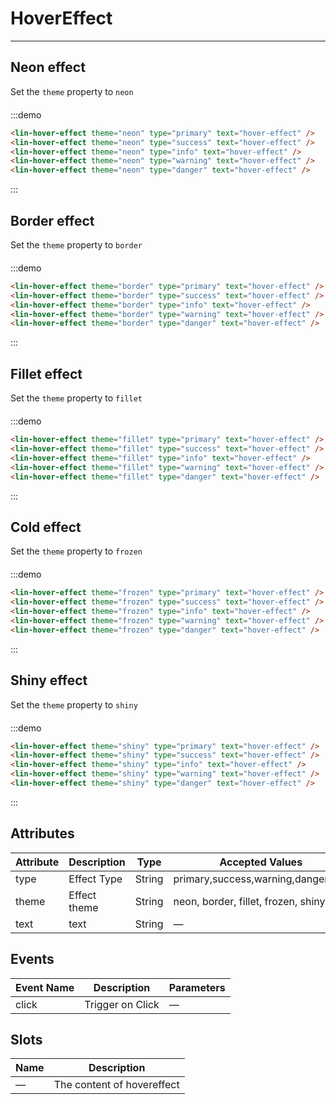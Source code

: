 <style lang="scss" scoped>
.hover-group {
  margin-top: 20px;
  ::v-deep button {
    margin-right: 10px;
  }
}
</style>

# HoverEffect

---

## Neon effect

Set the `theme` property to `neon`

<div class='demo-block'>
<div class="hover-group">
    <lin-hover-effect theme='neon' type="primary" text="hover-effect"></lin-hover-effect>
    <lin-hover-effect theme='neon' type="success" text="hover-effect"></lin-hover-effect>
    <lin-hover-effect theme='neon' type="info" text="hover-effect"></lin-hover-effect>
    <lin-hover-effect theme='neon' type="warning" text="hover-effect"></lin-hover-effect>
    <lin-hover-effect theme='neon' type="danger" text="hover-effect"></lin-hover-effect>
</div>
</div>

:::demo

```html
<lin-hover-effect theme="neon" type="primary" text="hover-effect" />
<lin-hover-effect theme="neon" type="success" text="hover-effect" />
<lin-hover-effect theme="neon" type="info" text="hover-effect" />
<lin-hover-effect theme="neon" type="warning" text="hover-effect" />
<lin-hover-effect theme="neon" type="danger" text="hover-effect" />
```

:::

## Border effect

Set the `theme` property to `border`

<div class='demo-block'>
<div class="hover-group">
      <lin-hover-effect theme="border" type="primary" text="hover-effect"></lin-hover-effect>
      <lin-hover-effect theme="border" type="success" text="hover-effect"></lin-hover-effect>
      <lin-hover-effect theme="border" type="info" text="hover-effect"></lin-hover-effect>
      <lin-hover-effect theme="border" type="warning" text="hover-effect"></lin-hover-effect>
      <lin-hover-effect theme="border" type="danger" text="hover-effect"></lin-hover-effect>
</div>
</div>

:::demo

```html
<lin-hover-effect theme="border" type="primary" text="hover-effect" />
<lin-hover-effect theme="border" type="success" text="hover-effect" />
<lin-hover-effect theme="border" type="info" text="hover-effect" />
<lin-hover-effect theme="border" type="warning" text="hover-effect" />
<lin-hover-effect theme="border" type="danger" text="hover-effect" />
```

:::

## Fillet effect

Set the `theme` property to `fillet`

<div class='demo-block'>
<div class="hover-group">
    <lin-hover-effect theme="fillet" type="primary" text="hover-effect"></lin-hover-effect>
      <lin-hover-effect theme="fillet" type="success" text="hover-effect"></lin-hover-effect>
      <lin-hover-effect theme="fillet" type="info" text="hover-effect"></lin-hover-effect>
      <lin-hover-effect theme="fillet" type="warning" text="hover-effect"></lin-hover-effect>
      <lin-hover-effect theme="fillet" type="danger" text="hover-effect"></lin-hover-effect>
</div>
</div>

:::demo

```html
<lin-hover-effect theme="fillet" type="primary" text="hover-effect" />
<lin-hover-effect theme="fillet" type="success" text="hover-effect" />
<lin-hover-effect theme="fillet" type="info" text="hover-effect" />
<lin-hover-effect theme="fillet" type="warning" text="hover-effect" />
<lin-hover-effect theme="fillet" type="danger" text="hover-effect" />
```

:::

## Cold effect

Set the `theme` property to `frozen`

<div class='demo-block'>
<div class="hover-group">
      <lin-hover-effect theme="frozen" type="primary" text="hover-effect"></lin-hover-effect>
      <lin-hover-effect theme="frozen" type="success" text="hover-effect"></lin-hover-effect>
      <lin-hover-effect theme="frozen" type="info" text="hover-effect"></lin-hover-effect>
      <lin-hover-effect theme="frozen" type="warning" text="hover-effect"></lin-hover-effect>
      <lin-hover-effect theme="frozen" type="danger" text="hover-effect"></lin-hover-effect>
</div>
</div>

:::demo

```html
<lin-hover-effect theme="frozen" type="primary" text="hover-effect" />
<lin-hover-effect theme="frozen" type="success" text="hover-effect" />
<lin-hover-effect theme="frozen" type="info" text="hover-effect" />
<lin-hover-effect theme="frozen" type="warning" text="hover-effect" />
<lin-hover-effect theme="frozen" type="danger" text="hover-effect" />
```

:::

## Shiny effect

Set the `theme` property to `shiny`

<div class='demo-block'>
<div class="hover-group">
      <lin-hover-effect theme="shiny" type="primary" text="hover-effect"></lin-hover-effect>
      <lin-hover-effect theme="shiny" type="success" text="hover-effect"></lin-hover-effect>
      <lin-hover-effect theme="shiny" type="info" text="hover-effect"></lin-hover-effect>
      <lin-hover-effect theme="shiny" type="warning" text="hover-effect"></lin-hover-effect>
      <lin-hover-effect theme="shiny" type="danger" text="hover-effect"></lin-hover-effect>
</div>
</div>

:::demo

```html
<lin-hover-effect theme="shiny" type="primary" text="hover-effect" />
<lin-hover-effect theme="shiny" type="success" text="hover-effect" />
<lin-hover-effect theme="shiny" type="info" text="hover-effect" />
<lin-hover-effect theme="shiny" type="warning" text="hover-effect" />
<lin-hover-effect theme="shiny" type="danger" text="hover-effect" />
```

:::

## Attributes

| Attribute | Description  | Type   | Accepted Values                     | Default |
| --------- | ------------ | ------ | ----------------------------------- | ------- |
| type      | Effect Type  | String | primary,success,warning,danger,info | primary |
| theme     | Effect theme | String | neon, border, fillet, frozen, shiny | false   |
| text      | text         | String | —                                   | —       |

## Events

| Event Name | Description      | Parameters |
| ---------- | ---------------- | ---------- |
| click      | Trigger on Click | —          |

## Slots

| Name | Description                |
| ---- | -------------------------- |
| —    | The content of hovereffect |
